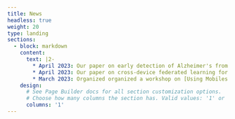 ```yaml
---
title: News
headless: true
weight: 20
type: landing
sections:
  - block: markdown
    content:
      text: |2-
        * April 2023: Our paper on early detection of Alzheimer's from outdoor mobility data has won the best publication of the year from the Department of Computer Science, University of Cambridge.
        * April 2023: Our paper on cross-device federated learning for mobile health got accepted in ICASP-2023.
        * March 2023: Organized organized a workshop on [Using Mobiles and Wearables for Public Health](https://www.cph.cam.ac.uk/events/using-mobiles-and-wearables-public-health) in association with [Cambridge Public Health](https://www.cph.cam.ac.uk/) and [Precision Health Initiative](https://www.precisionhealth.cam.ac.uk/). My talk is <a src="https://www.youtube.com/embed/VHORLuZvpgk">here</a>.
    design:
      # See Page Builder docs for all section customization options.
      # Choose how many columns the section has. Valid values: '1' or '2'.
      columns: '1'
---
```


